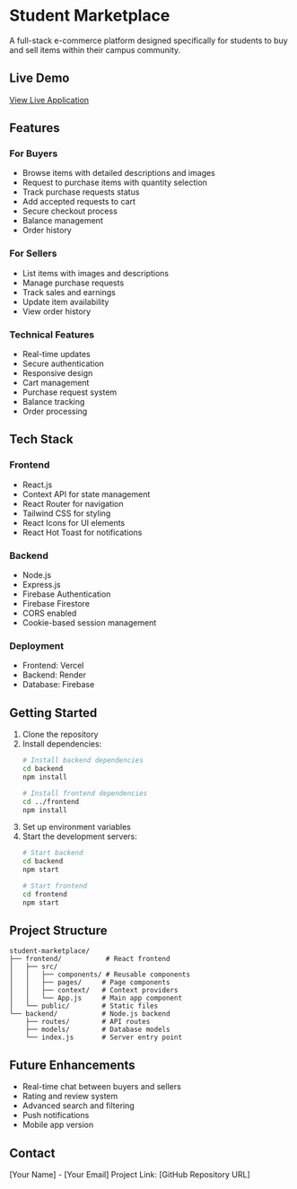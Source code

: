 # Student Marketplace

A full-stack e-commerce platform designed specifically for students to buy and sell items within their campus community.

## Live Demo
[View Live Application](https://student-marketplace.vercel.app)

## Features

### For Buyers
- Browse items with detailed descriptions and images
- Request to purchase items with quantity selection
- Track purchase requests status
- Add accepted requests to cart
- Secure checkout process
- Balance management
- Order history

### For Sellers
- List items with images and descriptions
- Manage purchase requests
- Track sales and earnings
- Update item availability
- View order history

### Technical Features
- Real-time updates
- Secure authentication
- Responsive design
- Cart management
- Purchase request system
- Balance tracking
- Order processing

## Tech Stack

### Frontend
- React.js
- Context API for state management
- React Router for navigation
- Tailwind CSS for styling
- React Icons for UI elements
- React Hot Toast for notifications

### Backend
- Node.js
- Express.js
- Firebase Authentication
- Firebase Firestore
- CORS enabled
- Cookie-based session management

### Deployment
- Frontend: Vercel
- Backend: Render
- Database: Firebase

## Getting Started

1. Clone the repository
2. Install dependencies:
   ```bash
   # Install backend dependencies
   cd backend
   npm install

   # Install frontend dependencies
   cd ../frontend
   npm install
   ```
3. Set up environment variables
4. Start the development servers:
   ```bash
   # Start backend
   cd backend
   npm start

   # Start frontend
   cd frontend
   npm start
   ```

## Project Structure
```
student-marketplace/
├── frontend/           # React frontend
│   ├── src/
│   │   ├── components/ # Reusable components
│   │   ├── pages/     # Page components
│   │   ├── context/   # Context providers
│   │   └── App.js     # Main app component
│   └── public/        # Static files
└── backend/           # Node.js backend
    ├── routes/        # API routes
    ├── models/        # Database models
    └── index.js       # Server entry point
```

## Future Enhancements
- Real-time chat between buyers and sellers
- Rating and review system
- Advanced search and filtering
- Push notifications
- Mobile app version

## Contact
[Your Name] - [Your Email]
Project Link: [GitHub Repository URL]

